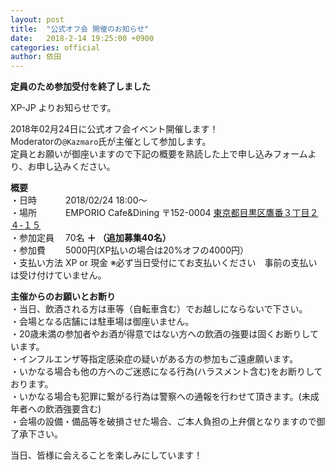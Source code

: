 ```yaml
---
layout: post
title:  "公式オフ会 開催のお知らせ"
date:   2018-2-14 19:25:00 +0900
categories: official
author: 依田
---  
```


**定員のため参加受付を終了しました**  

XP-JP よりお知らせです。

2018年02月24日に公式オフ会イベント開催します！  
Moderatorの`@Kazmaro`氏が主催として参加します。  
定員とお願いが御座いますので下記の概要を熟読した上で申し込みフォームより、お申し込みください。  

**概要**  
・日時　　 　2018/02/24 18:00～  
・場所 　　　EMPORIO Cafe&Dining 〒152-0004 [東京都目黒区鷹番３丁目２４-１５](https://www.google.co.jp/maps?q=%E6%9D%B1%E4%BA%AC%E9%83%BD%E7%9B%AE%E9%BB%92%E5%8C%BA%E9%B7%B9%E7%95%AA%EF%BC%93%E4%B8%81%E7%9B%AE%EF%BC%92%EF%BC%94-%EF%BC%91%EF%BC%95&um=1&ie=UTF-8&sa=X&ved=0ahUKEwi-nMifxaTZAhWLebwKHci1B5cQ_AUICigB)  
・参加定員 　70名 **＋ （追加募集40名）**  
・参加費 　　5000円(XP払いの場合は20%オフの4000円）  
・支払い方法 XP or 現金 ※必ず当日受付にてお支払いください　事前の支払いは受け付けていません。  

**主催からのお願いとお断り**  
・当日、飲酒される方は車等（自転車含む）でお越しにならないで下さい。  
・会場となる店舗には駐車場は御座いません。  
・20歳未満の参加者やお酒が得意ではない方への飲酒の強要は固くお断りしています。  
・インフルエンザ等指定感染症の疑いがある方の参加もご遠慮願います。  
・いかなる場合も他の方へのご迷惑になる行為(ハラスメント含む)をお断りしております。  
・いかなる場合も犯罪に繋がる行為は警察への通報を行わせて頂きます。(未成年者への飲酒強要含む)  
・会場の設備・備品等を破損させた場合、ご本人負担の上弁償となりますので御了承下さい。  



当日、皆様に会えることを楽しみにしています！  
